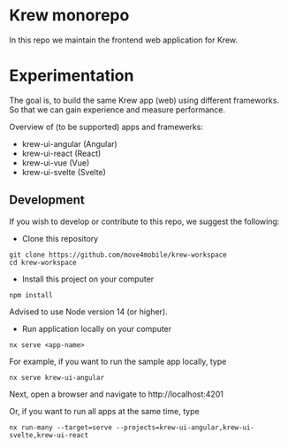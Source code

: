 # Krew monorepo

In this repo we maintain the frontend web application for Krew.

# Experimentation

The goal is, to build the same Krew app (web) using different frameworks. So that we can gain experience and measure performance.

Overview of (to be supported) apps and framewerks:

- krew-ui-angular (Angular)
- krew-ui-react (React)
- krew-ui-vue (Vue)
- krew-ui-svelte (Svelte)

## Development

If you wish to develop or contribute to this repo, we suggest the following:

- Clone this repository

```
git clone https://github.com/move4mobile/krew-workspace
cd krew-workspace
```

- Install this project on your computer

```
npm install
```

Advised to use Node version 14 (or higher).

- Run application locally on your computer

```
nx serve <app-name>
```

For example, if you want to run the sample app locally, type

```
nx serve krew-ui-angular
```

Next, open a browser and navigate to http://localhost:4201

Or, if you want to run all apps at the same time, type

```
nx run-many --target=serve --projects=krew-ui-angular,krew-ui-svelte,krew-ui-react
```
